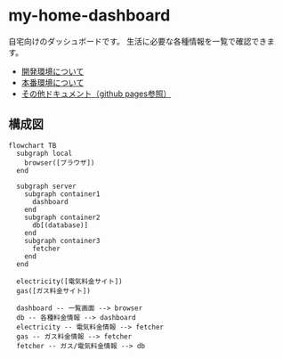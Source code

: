 # my-home-dashboard

自宅向けのダッシュボードです。
生活に必要な各種情報を一覧で確認できます。

- [開発環境について](docs/README_for_development.md)
- [本番環境について](docs/README_for_production.md)
- [その他ドキュメント（github pages参照）](http://ktnet.info/my-home-dashboard/)

## 構成図

```mermaid
flowchart TB
  subgraph local
    browser([ブラウザ])
  end

  subgraph server
    subgraph container1
      dashboard
    end
    subgraph container2
      db[(database)]
    end
    subgraph container3
      fetcher
    end
  end

  electricity([電気料金サイト])
  gas([ガス料金サイト])

  dashboard -- 一覧画面 --> browser
  db -- 各種料金情報 --> dashboard
  electricity -- 電気料金情報 --> fetcher
  gas -- ガス料金情報 --> fetcher
  fetcher -- ガス/電気料金情報 --> db
```
